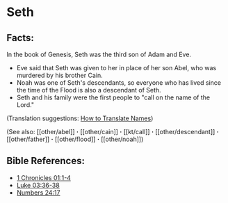 # Seth #

## Facts: ##

In the book of Genesis, Seth was the third son of Adam and Eve.

* Eve said that Seth was given to her in place of her son Abel, who was murdered by his brother Cain.
* Noah was one of Seth's descendants, so everyone who has lived since the time of the Flood is also a descendant of Seth.
* Seth and his family were the first people to "call on the name of the Lord."

(Translation suggestions: [How to Translate Names](en/ta-vol1/translate/man/translate-names))

(See also: [[other/abel]] **·** [[other/cain]] **·** [[kt/call]] **·** [[other/descendant]] **·** [[other/father]] **·** [[other/flood]] **·** [[other/noah]])

## Bible References: ##

* [1 Chronicles 01:1-4](en/tn/1ch/help/01/01)
* [Luke 03:36-38](en/tn/luk/help/03/36)
* [Numbers 24:17](en/tn/num/help/24/17)